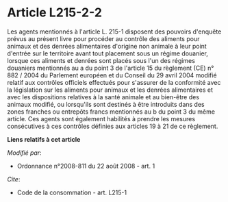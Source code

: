 # Article L215-2-2

Les agents mentionnés à l'article L. 215-1 disposent des pouvoirs d'enquête prévus au présent livre pour procéder au contrôle
des aliments pour animaux et des denrées alimentaires d'origine non animale à leur point d'entrée sur le territoire avant
tout placement sous un régime douanier, lorsque ces aliments et denrées sont placés sous l'un des régimes douaniers
mentionnés au a du point 3 de l'article 15 du règlement (CE) n° 882 / 2004 du Parlement européen et du Conseil du 29 avril
2004 modifié relatif aux contrôles officiels effectués pour s'assurer de la conformité avec la législation sur les aliments
pour animaux et les denrées alimentaires et avec les dispositions relatives à la santé animale et au bien-être des animaux
modifié, ou lorsqu'ils sont destinés à être introduits dans des zones franches ou entrepôts francs mentionnés au b du point 3
du même article. Ces agents sont également habilités à prendre les mesures consécutives à ces contrôles définies aux articles
19 à 21 de ce règlement.

**Liens relatifs à cet article**

_Modifié par_:

  - Ordonnance n°2008-811 du 22 août 2008 - art. 1

_Cite_:

  - Code de la consommation - art. L215-1
